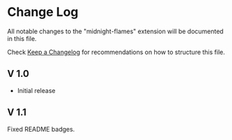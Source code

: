 # Change Log
All notable changes to the "midnight-flames" extension will be documented in this file.

Check [Keep a Changelog](http://keepachangelog.com/) for recommendations on how to structure this file.

## V 1.0
- Initial release

## V 1.1
Fixed README badges.